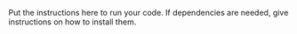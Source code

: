 Put the instructions here to run your code. If dependencies are needed, give instructions on how to install them.